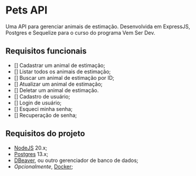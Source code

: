 # Pets API

Uma API para gerenciar animais de estimação.
Desenvolvida em ExpressJS, Postgres e Sequelize para o curso do programa Vem Ser Dev.

## Requisitos funcionais

- [] Cadastrar um animal de estimação;
- [] Listar todos os animais de estimação;
- [] Buscar um animal de estimação por ID;
- [] Atualizar um animal de estimação;
- [] Deletar um animal de estimação.
- [] Cadastro de usuário;
- [] Login de usuário;
- [] Esqueci minha senha;
- [] Recuperação de senha;

## Requisitos do projeto

- [NodeJS](https://nodejs.org) 20.x;
- [Postgres](https://www.postgresql.org) 13.x;
- [DBeaver](https://dbeaver.com), ou outro gerenciador de banco de dados;
- _Opcionalmente_, [Docker]();